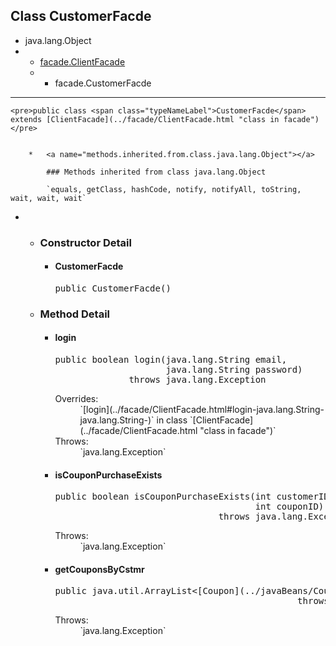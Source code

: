 
## Class CustomerFacde

</div>

<div class="contentContainer">

*   java.lang.Object
*   *   [facade.ClientFacade](../facade/ClientFacade.html "class in facade")
    *   *   facade.CustomerFacde

<div class="description">

*   * * *

    <pre>public class <span class="typeNameLabel">CustomerFacde</span>
    extends [ClientFacade](../facade/ClientFacade.html "class in facade")</pre>


        *   <a name="methods.inherited.from.class.java.lang.Object"></a>

            ### Methods inherited from class java.lang.Object

            `equals, getClass, hashCode, notify, notifyAll, toString, wait, wait, wait`

</div>

<div class="details">

*   *   <a name="constructor.detail"></a>

        ### Constructor Detail

        <a name="CustomerFacde--"></a>
        *   #### CustomerFacde

            <pre>public CustomerFacde()</pre>

    *   <a name="method.detail"></a>

        ### Method Detail

        <a name="login-java.lang.String-java.lang.String-"></a>
        *   #### login

            <pre>public boolean login(java.lang.String email,
                                 java.lang.String password)
                          throws java.lang.Exception</pre>

            <dl>

            <dt><span class="overrideSpecifyLabel">Overrides:</span></dt>

            <dd>`[login](../facade/ClientFacade.html#login-java.lang.String-java.lang.String-)` in class `[ClientFacade](../facade/ClientFacade.html "class in facade")`</dd>

            <dt><span class="throwsLabel">Throws:</span></dt>

            <dd>`java.lang.Exception`</dd>

            </dl>

            <a name="isCouponPurchaseExists-int-int-"></a>
        *   #### isCouponPurchaseExists

            <pre>public boolean isCouponPurchaseExists(int customerID,
                                                  int couponID)
                                           throws java.lang.Exception</pre>

            <dl>

            <dt><span class="throwsLabel">Throws:</span></dt>

            <dd>`java.lang.Exception`</dd>

            </dl>

            <a name="getCouponsByCstmr-int-"></a>
        *   #### getCouponsByCstmr

            <pre>public java.util.ArrayList<[Coupon](../javaBeans/Coupon.html "class in javaBeans")> getCouponsByCstmr(int customerID)
                                                          throws java.lang.Exception</pre>

            <dl>

            <dt><span class="throwsLabel">Throws:</span></dt>

            <dd>`java.lang.Exception`</dd>

            </dl>
